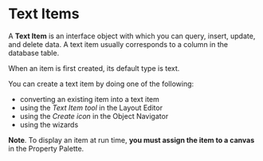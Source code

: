 # Text Items

A **Text Item** is an interface object with which you can query, insert, update, and delete data. A text item usually corresponds to a column in the database table. 

When an item is first created, its default type is text.

You can create a text item by doing one of the following:
- converting an existing item into a text item
- using the *Text Item tool* in the Layout Editor
- using the *Create icon* in the Object Navigator
- using the wizards

**Note**. To display an item at run time, **you must assign the item to a canvas** in the Property Palette.